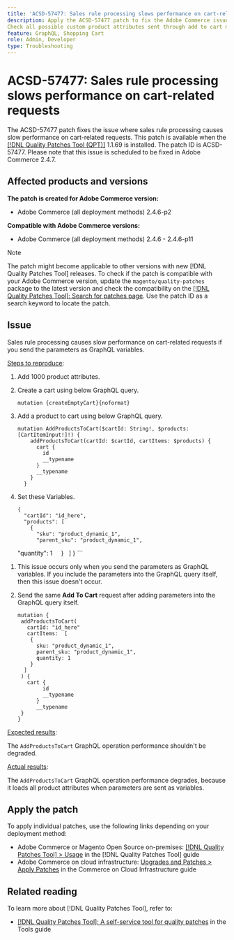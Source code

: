 ```yaml
---
title: 'ACSD-57477: Sales rule processing slows performance on cart-related requests'
description: Apply the ACSD-57477 patch to fix the Adobe Commerce issue where in a project where lot of product attributes available ex: 1000 attributes, when AddProductsToCart GraphQL operation is executed with variables, Magento tries to load all these product attributes, due to that performance of the AddProductsToCart GraphQL operation slows down.
Check all possible custom product attributes sent through add to cart mutation and accept only valid product attributes.
feature: GraphQL, Shopping Cart
role: Admin, Developer
type: Troubleshooting
---
```


# ACSD-57477: Sales rule processing slows performance on cart-related requests

The ACSD-57477 patch fixes the issue where sales rule processing causes slow performance on cart-related requests. This patch is available when the [[!DNL Quality Patches Tool (QPT)]](/help/tools/quality-patches-tool/quality-patches-tool-to-self-serve-quality-patches.md) 1.1.69 is installed. The patch ID is ACSD-57477. Please note that this issue is scheduled to be fixed in Adobe Commerce 2.4.7.

## Affected products and versions

**The patch is created for Adobe Commerce version:**

* Adobe Commerce (all deployment methods) 2.4.6-p2

**Compatible with Adobe Commerce versions:**

* Adobe Commerce (all deployment methods) 2.4.6 - 2.4.6-p11

>[!NOTE]
>
>The patch might become applicable to other versions with new [!DNL Quality Patches Tool] releases. To check if the patch is compatible with your Adobe Commerce version, update the `magento/quality-patches` package to the latest version and check the compatibility on the [[!DNL Quality Patches Tool]: Search for patches page](https://experienceleague.adobe.com/tools/commerce-quality-patches/index.html). Use the patch ID as a search keyword to locate the patch.

## Issue

Sales rule processing causes slow performance on cart-related requests if you send the parameters as GraphQL variables.

<u>Steps to reproduce</u>:

1. Add 1000 product attributes.
1. Create a cart using below GraphQL query.

    ```
    mutation {createEmptyCart}{noformat}
    ```

1. Add a product to cart using below GraphQL query.

    ```
    mutation AddProductsToCart($cartId: String!, $products: [CartItemInput!]!) {
        addProductsToCart(cartId: $cartId, cartItems: $products) {
          cart {
            id
            __typename
          }
          __typename
        }
      }
    ```

1. Set these Variables.

    ```
    {
      "cartId": "id_here",
      "products": [
        {
          "sku": "product_dynamic_1",
          "parent_sku": "product_dynamic_1",
          "quantity": 1
        }
      ]
    }
    ```

1. This issue occurs only when you send the parameters as GraphQL variables. If you include the parameters into the GraphQL query itself, then this issue doesn't occur.
1. Send the same **Add To Cart** request after adding parameters into the GraphQL query itself.

    ```
    mutation {
     addProductsToCart(
       cartId: "id_here"
       cartItems:  [
        {
          sku: "product_dynamic_1",
          parent_sku: "product_dynamic_1",
          quantity: 1
        }
      ]
     ) {
       cart {
            id
            __typename
          }
          __typename
     }
    }
    ```

<u>Expected results</u>:

The `AddProductsToCart` GraphQL operation performance shouldn't be degraded.

<u>Actual results</u>:

The `AddProductsToCart` GraphQL operation performance degrades, because it loads all product attributes when parameters are sent as variables.

## Apply the patch

To apply individual patches, use the following links depending on your deployment method:

* Adobe Commerce or Magento Open Source on-premises: [[!DNL Quality Patches Tool] > Usage](/help/tools/quality-patches-tool/usage.md) in the [!DNL Quality Patches Tool] guide
* Adobe Commerce on cloud infrastructure: [Upgrades and Patches > Apply Patches](https://experienceleague.adobe.com/docs/commerce-cloud-service/user-guide/develop/upgrade/apply-patches.html) in the Commerce on Cloud Infrastructure guide

## Related reading

To learn more about [!DNL Quality Patches Tool], refer to:

* [[!DNL Quality Patches Tool]: A self-service tool for quality patches](/help/tools/quality-patches-tool/quality-patches-tool-to-self-serve-quality-patches.md) in the Tools guide
